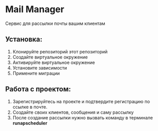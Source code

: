 # **Mail Manager**

Сервис для рассылки почты вашим клиентам

## Установка:

1. Клонируйте репозиторий этот репозиторий
2. Создайте виртуальное окружение
3. Активируйте виртуальное окружение
4. Установите зависимости
5. Примените миграции

## Работа с проектом:

1. Зарегистрируйтесь на проекте и подтвердите регистрацию по ссылке в почте.
2. Создайте своих клиентов, сообщения и саму рассылку
3. После создание рассылки нужно вызвать команду в терминале **runapscheduler**